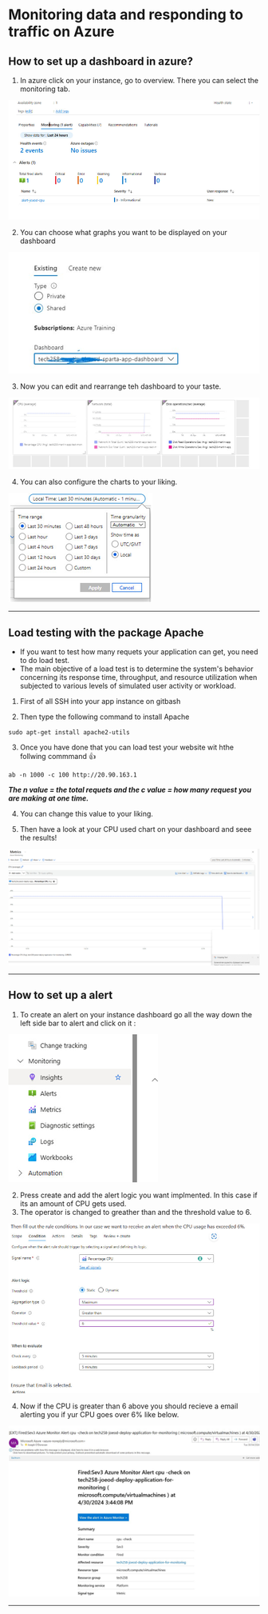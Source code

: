 # Monitoring data and responding to traffic on Azure 

## How to set up a dashboard in azure? 

1. In azure click on your instance, go to overview. There you can select the monitoring tab.

![](/images/monitor.jpg)


2. You can choose what graphs you want to be displayed on your dashboard


![](/images/added1.jpg)


3. Now you can edit and rearrange teh dashboard to your taste.

![](/images/added2.jpg)


4. You can also configure the charts to your liking. 

![](/images/added3.jpg)

*********************************************************************

## Load testing with the package Apache 

* If you want to test how many requets your application can get, you need to do load test. 
* The main objective of a load test is to determine the system's behavior concerning its response time, throughput, and resource utilization when subjected to various levels of simulated user activity or workload.

1. First of all SSH into your app instance on gitbash
  
2.  Then type the following command to install Apache

```
sudo apt-get install apache2-utils
```

3.  Once you have done that you can load test your website wit hthe follwing commmand 👍
  ```
  ab -n 1000 -c 100 http://20.90.163.1
  ```

  ***The n value = the total requets and the c value = how many request you are making at one time.***

4. You can change this value to your liking.

5. Then have a look at your CPU used chart on your dashboard and seee the results!

![](/images/texting.jpg)
***************************************************

## How to set up a alert 

1. To create an alert on your instance dashboard go all the way down the left side bar to alert and click on it : 

![](/images/alert.jpg)

2. Press create and add the alert logic you want implmented. In this case if its an amount of CPU gets used. 
3. The operator is changed to greather than and the threshold value to 6.
   

![](/images/alert2.jpg)

4. Now if the CPU is greater than 6 above you should recieve a email alerting you if yur CPU goes over 6% like below. 

![](/images/email.jpg)

**********************************